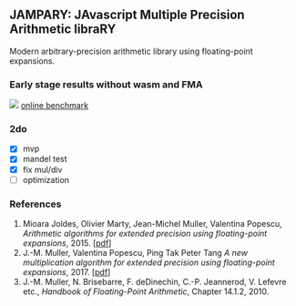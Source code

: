## JAMPARY: JAvascript Multiple Precision Arithmetic libraRY

Modern arbitrary-precision arithmetic library using floating-point expansions.

### Early stage results without wasm and FMA
![](https://habrastorage.org/webt/ky/ag/px/kyagpxlqqxcezuszpfn6qna83rc.png)
[online benchmark](https://munrocket.github.io/jampary/test/benchmark.html)

### 2do
- [x] mvp
- [x] mandel test
- [x] fix mul/div
- [ ] optimization

### References
1. Mioara Joldes, Olivier Marty, Jean-Michel Muller, Valentina Popescu,
  *Arithmetic algorithms for extended precision using floating-point expansions*, 2015.
  [[pdf](https://hal.archives-ouvertes.fr/hal-01111551v2/document)]
2. J.-M. Muller, Valentina Popescu, Ping Tak Peter Tang
  *A new multiplication algorithm for extended precision using floating-point expansions*, 2017.
  [[pdf](http://perso.ens-lyon.fr/jean-michel.muller/Expansions_ARITH_23.pdf)]
3. J.-M. Muller, N. Brisebarre, F. deDinechin, C.-P. Jeannerod, V. Lefevre etc.,
  *Handbook of Floating-Point Arithmetic*, Chapter 14.1.2, 2010.

